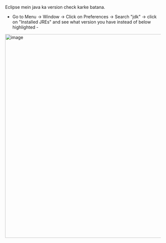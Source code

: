 Eclipse mein java ka version check karke batana.
- Go to Menu -> Window -> Click on Preferences -> Search "jdk" -> click on "Installed JREs" and see what version you have instead of below highlighted -
<img width="660" alt="image" src="https://github.com/user-attachments/assets/4328eb54-1de6-4ba9-b4ee-b3032810af5f" />
